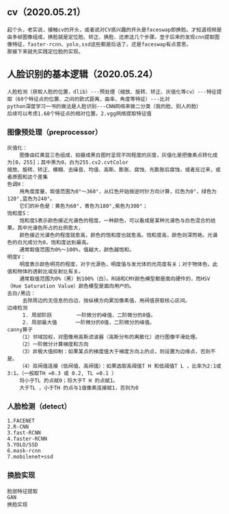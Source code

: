 ## cv（2020.05.21）
    起个头，老实说，接触cv的开头，或者说对CV感兴趣的开头是faceswap即换脸。才知道视频是由多帧图像组成，换脸就是定位脸、矫正、换脸、还原这几个步骤。至于后来的发现cnn提取图像特征，faster-rcnn、yolo,ssd这些都是后话了。还是faceswap有点意思。
    那接下来就先实践定位脸的实现。

## 人脸识别的基本逻辑（2020.05.24）
    人脸检测（获取人脸的位置，dlib）---预处理（缩放、旋转、矫正、灰值化等cv）---特征提取（68个特征点的位置、之间的欧式距离、曲率、角度等特征）---比对
    python深度学习一书的做法是人脸识别---CNN网络来做二分类（我的脸、别人的脸）
    后续可以考虑1.68个特征点的相对位置。2.vgg网络提取特征值

###  图像预处理（preprocessor）
    灰值化：
        图像由红黄蓝三色组成，拍摄成黑白图时呈现不同程度的灰度，灰值化是把像素点转化成为[0，255]；其中黑为0，白为255.cv2.cvtColor
    缩放、旋转、矫正、模糊、去噪音、均值、高斯、膨胀、腐蚀、先膨胀后腐蚀，或者反过来，或者原图和这个差集
    色调H：
        用角度度量，取值范围为0°～360°，从红色开始按逆时针方向计算，红色为0°，绿色为120°,蓝色为240°。
        它们的补色是：黄色为60°，青色为180°,紫色为300°；
    饱和度S：
        饱和度S表示颜色接近光谱色的程度。一种颜色，可以看成是某种光谱色与白色混合的结果。其中光谱色所占的比例愈大，
        颜色接近光谱色的程度就愈高，颜色的饱和度也就愈高。饱和度高，颜色则深而艳。光谱色的白光成分为0，饱和度达到最高。
        通常取值范围为0%～100%，值越大，颜色越饱和。
    明度V：
        明度表示颜色明亮的程度，对于光源色，明度值与发光体的光亮度有关；对于物体色，此值和物体的透射比或反射比有关。
        通常取值范围为0%（黑）到100%（白）。RGB和CMY颜色模型都是面向硬件的，而HSV（Hue Saturation Value）颜色模型是面向用户的。
    去白/黑边：
         去除周边的无信息的白边，按纵横方向累加像素值，用阀值获取核心区间。
    边缘检测
         1.	局部阶跃        一阶微分的峰值，二阶微分的0值。
         2.	局部最大值      一阶微分的0值，二阶微分的峰值。
    canny算子
        （1）邻域加权，对图像用高斯滤波器（高斯分布的离散化）进行图像平滑处理。
        （2）一阶微分计算梯度和方向
        （3）非极大值抑制：如果某点的梯度值大于梯度方向上的点，则设置为边缘点，否则不是。
        （4）双阀值连接（低阀值、高阀值）：如果选取高阈值T H 和低阈值T L ，比率为2:1或3:1。（一般取TH =0.3 或 0.2, TL =0.1 ）
        将小于TL 的点赋0；将大于T H 的点赋1。
        大于TL ，小于TH 的点与1值像素连接赋1，否则为0

###  人脸检测（detect）
    1.FACENET
    2.R-CNN
    3.fast-RCNN
    4.faster-RCNN
    5.YOLO/SSD
    6.mask-rcnn
    7.mobilenet+ssd

### 	换脸实现
    脸部特征提取
    GAN
    换脸实现
